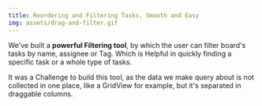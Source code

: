 ```yaml
---
title: Reordering and Filtering Tasks, Smooth and Easy
img: assets/drag-and-filter.gif
---
```


We've built a **powerful Filtering tool**, by which the user can filter board's tasks by name, assignee or Tag.
Which is Helpful in quickly finding a specific task or a whole type of tasks.

It was a Challenge to build this tool, as the data we make query about is not collected in one place, like a GridView for example, but it's separated in draggable columns.